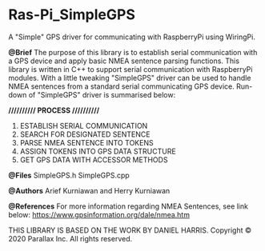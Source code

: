 # Ras-Pi_SimpleGPS
A "Simple" GPS driver for communicating with RaspberryPi using WiringPi.

**@Brief**
The purpose of this library is to establish serial communication with a GPS device and apply
basic NMEA sentence parsing functions. This library is written in C++ to support serial
communication with RaspberryPi modules. With a little tweaking "SimpleGPS" driver can be
used to handle NMEA sentences from a standard serial communicating GPS device.
Run-down of "SimpleGPS" driver is summarised below:

**////////// PROCESS //////////**

1. ESTABLISH SERIAL COMMUNICATION
2. SEARCH FOR DESIGNATED SENTENCE
3. PARSE NMEA SENTENCE INTO TOKENS
4. ASSIGN TOKENS INTO GPS DATA STRUCTURE
5. GET GPS DATA WITH ACCESSOR METHODS

**@Files**
SimpleGPS.h
SimpleGPS.cpp

**@Authors**
Arief Kurniawan and Herry Kurniawan

**@References**
For more information regarding NMEA Sentences, see link below:
https://www.gpsinformation.org/dale/nmea.htm

THIS LIBRARY IS BASED ON THE WORK BY DANIEL HARRIS.
Copyright © 2020 Parallax Inc.
All rights reserved.
